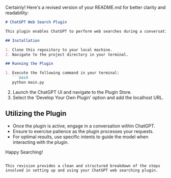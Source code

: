 Certainly! Here's a revised version of your README.md for better clarity and readability:

```markdown
# ChatGPT Web Search Plugin

This plugin enables ChatGPT to perform web searches during a conversation. Follow the steps below to get it up and running:

## Installation

1. Clone this repository to your local machine.
2. Navigate to the project directory in your terminal.

## Running the Plugin

1. Execute the following command in your terminal:
   ```bash
   python main.py
   ```
2. Launch the ChatGPT UI and navigate to the Plugin Store.
3. Select the 'Develop Your Own Plugin' option and add the localhost URL.

## Utilizing the Plugin

- Once the plugin is active, engage in a conversation within ChatGPT.
- Ensure to exercise patience as the plugin processes your requests.
- For optimal results, use specific intents to guide the model when interacting with the plugin.

Happy Searching!
```

This revision provides a clean and structured breakdown of the steps involved in setting up and using your ChatGPT web searching plugin.
